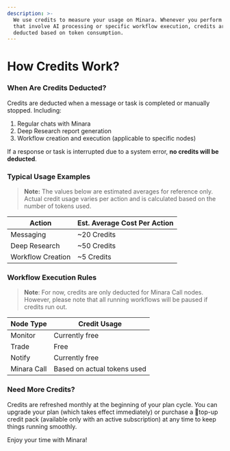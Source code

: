```yaml
---
description: >-
  We use credits to measure your usage on Minara. Whenever you perform actions
  that involve AI processing or specific workflow execution, credits are
  deducted based on token consumption.
---
```


# How Credits Work?

### When Are Credits Deducted?

Credits are deducted when a message or task is completed or manually stopped. Including:

1. Regular chats with Minara
2. Deep Research report generation
3. Workflow creation and execution (applicable to specific nodes)

If a response or task is interrupted due to a system error, **no credits will be deducted**.



### Typical Usage Examples

> **Note:** The values below are estimated averages for reference only. Actual credit usage varies per action and is calculated based on the number of tokens used.

| **Action**        | **Est. Average Cost Per Action** |
| ----------------- | -------------------------------- |
| Messaging         | \~20 Credits                     |
| Deep Research     | \~50 Credits                     |
| Workflow Creation | \~5 Credits                      |



### Workflow Execution Rules

> **Note**: For now, credits are only deducted for Minara Call nodes. However, please note that all running workflows will be paused if credits run out.

| **Node Type** | **Credit Usage**            |
| ------------- | --------------------------- |
| Monitor       | Currently free              |
| Trade         | Free                        |
| Notify        | Currently free              |
| Minara Call   | Based on actual tokens used |



### **Need More Credits?**

Credits are refreshed monthly at the beginning of your plan cycle. You can upgrade your plan (which takes effect immediately) or purchase a top-up credit pack (available only with an active subscription) at any time to keep things running smoothly.



Enjoy your time with Minara!

